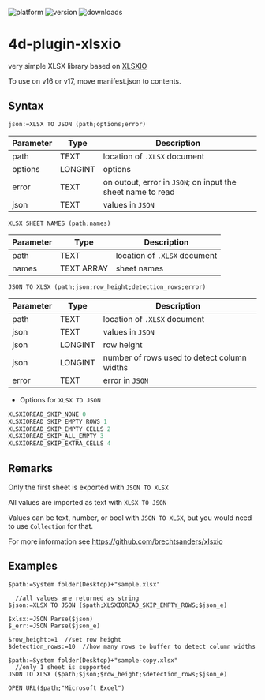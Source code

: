 ![platform](https://img.shields.io/static/v1?label=platform&message=osx-64%20|%20win-32%20|%20win-64&color=blue)
![version](https://img.shields.io/badge/version-16%2B-8331AE)
![downloads](https://img.shields.io/github/downloads/miyako/4d-plugin-xlsxio/total)

# 4d-plugin-xlsxio
very simple XLSX library based on [XLSXIO](https://github.com/brechtsanders/xlsxio)

To use on v16 or v17, move manifest.json to contents.

## Syntax

```4d
json:=XLSX TO JSON (path;options;error)
```

Parameter|Type|Description
------------|------------|----
path|TEXT|location of ``.XLSX`` document
options|LONGINT|options
error|TEXT|on outout, error in ``JSON``; on input the sheet name to read
json|TEXT|values in ``JSON``

```4d
XLSX SHEET NAMES (path;names)
```

Parameter|Type|Description
------------|------------|----
path|TEXT|location of ``.XLSX`` document
names|TEXT ARRAY|sheet names


```4d
JSON TO XLSX (path;json;row_height;detection_rows;error)
```

Parameter|Type|Description
------------|------------|----
path|TEXT|location of ``.XLSX`` document
json|TEXT|values in ``JSON``
json|LONGINT|row height
json|LONGINT|number of rows used to detect column widths
error|TEXT|error in ``JSON``

* Options for ``XLSX TO JSON``

```c
XLSXIOREAD_SKIP_NONE 0
XLSXIOREAD_SKIP_EMPTY_ROWS 1
XLSXIOREAD_SKIP_EMPTY_CELLS 2
XLSXIOREAD_SKIP_ALL_EMPTY 3
XLSXIOREAD_SKIP_EXTRA_CELLS 4
```

## Remarks

Only the first sheet is exported with ``JSON TO XLSX``

All values are imported as text with ``XLSX TO JSON``

Values can be text, number, or bool with ``JSON TO XLSX``, but you would need to use ``Collection`` for that.

For more information see https://github.com/brechtsanders/xlsxio

## Examples

```4d
$path:=System folder(Desktop)+"sample.xlsx"

  //all values are returned as string
$json:=XLSX TO JSON ($path;XLSXIOREAD_SKIP_EMPTY_ROWS;$json_e)

$xlsx:=JSON Parse($json)
$_err:=JSON Parse($json_e)

$row_height:=1  //set row height
$detection_rows:=10  //how many rows to buffer to detect column widths

$path:=System folder(Desktop)+"sample-copy.xlsx"
  //only 1 sheet is supported
JSON TO XLSX ($path;$json;$row_height;$detection_rows;$json_e)

OPEN URL($path;"Microsoft Excel")
```
